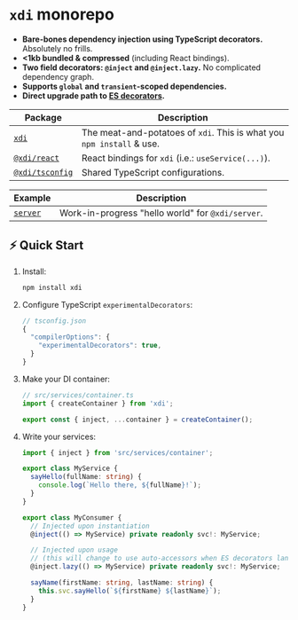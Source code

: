 # `xdi` monorepo

- **Bare-bones dependency injection using TypeScript decorators.** Absolutely no frills.
- **<1kb bundled & compressed** (including React bindings).
- **Two field decorators: `@inject` and `@inject.lazy`.** No complicated dependency graph.
- **Supports `global` and `transient`-scoped dependencies.**
- **Direct upgrade path to [ES decorators](https://github.com/tc39/proposal-decorators).**

| Package                       | Description |
| ----------------------------- | ----------- |
| [`xdi`](./packages/xdi)       | The meat-and-potatoes of `xdi`. This is what you `npm install` & use. |
| [`@xdi/react`](./packages/@xdi/react) | React bindings for `xdi` (i.e.: `useService(...)`). |
| [`@xdi/tsconfig`](./packages/@xdi/tsconfig) | Shared TypeScript configurations. |

| Example                       | Description |
| ----------------------------- | ----------- |
| [`server`](./example/server)  | Work-in-progress "hello world" for `@xdi/server`. |

## ⚡️ Quick Start

1. Install:

   ```zsh
   npm install xdi
   ```

2. Configure TypeScript `experimentalDecorators`:

   ```js
   // tsconfig.json
   {
     "compilerOptions": {
       "experimentalDecorators": true,
     }
   }
   ```

3. Make your DI container:

   ```ts
   // src/services/container.ts
   import { createContainer } from 'xdi';

   export const { inject, ...container } = createContainer();
   ```

4. Write your services:

   ```ts
   import { inject } from 'src/services/container';

   export class MyService {
     sayHello(fullName: string) {
       console.log(`Hello there, ${fullName}!`);
     }
   }

   export class MyConsumer {
     // Injected upon instantiation
     @inject(() => MyService) private readonly svc!: MyService;

     // Injected upon usage
     // (this will change to use auto-accessors when ES decorators land)
     @inject.lazy(() => MyService) private readonly svc!: MyService;

     sayName(firstName: string, lastName: string) {
       this.svc.sayHello(`${firstName} ${lastName}`);
     }
   }
   ```
